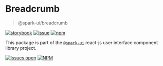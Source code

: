 # Breadcrumb

> @spark-ui/breadcrumb

[![storybook](https://img.shields.io/badge/storybook-black?logo=storybook)](https://sparkui.vercel.app/?path=/docs/components-breadcrumb--docs)
[![issue](https://img.shields.io/badge/report%20a%20bug-black?logo=openbugbounty&logoColor=red)](https://github.com/leboncoin/spark-web/issues/new?&projects=4&template=bug-report.yml&assignees=&labels=Component,Component%3A%20breadcrumb)
[![npm](https://img.shields.io/npm/dt/%40spark-ui/breadcrumb?logo=npm&labelColor=black)](https://www.npmjs.com/package/@spark-ui/breadcrumb)

This package is part of the [`@spark-ui`](https://github.com/leboncoin/spark-web) react-js user interface component library project.

[![Issues open](https://img.shields.io/github/issues-search/leboncoin/spark-web?query=is%3Aopen%20label%3A%22Component%3A%20breadcrumb%22&logo=openbugbounty&logoColor=red&label=issues%20open&color=red)](https://github.com/leboncoin/spark-web/issues?q=is%3Aopen+label%3AComponent%3A%20breadcrumb)
[![NPM](https://img.shields.io/npm/l/%40spark-ui%2Fbreadcrumb)](https://github.com/leboncoin/spark-web/blob/main/packages/components/breadcrumb/LICENSE.md)
